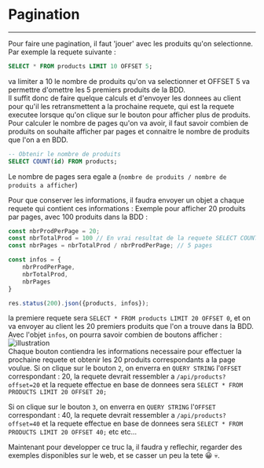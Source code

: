 # Pagination

--- 


Pour faire une pagination, il faut 'jouer' avec les produits qu'on selectionne. Par exemple la requete suivante :
```sql
SELECT * FROM products LIMIT 10 OFFSET 5;
```
va limiter a 10 le nombre de produits qu'on va selectionner et OFFSET 5 va permettre d'omettre les 5 premiers produits de la BDD.  
Il suffit donc de faire quelque calculs et d'envoyer les donnees au client pour qu'il les retransmettent a la prochaine requete, qui est la requete executee lorsque qu'on clique sur le bouton pour afficher plus de produits.  
Pour calculer le nombre de pages qu'on va avoir, il faut savoir combien de produits on souhaite afficher par pages et connaitre le nombre de produits que l'on a en BDD.
```sql
-- Obtenir le nombre de produits
SELECT COUNT(id) FROM products;
```
Le nombre de pages sera egale a (`nombre de produits / nombre de produits a afficher`)

Pour que conserver les informations, il faudra envoyer un objet a chaque requete qui contient ces informations : Exemple pour afficher 20 produits par pages, avec 100 produits dans la BDD :
```javascript
const nbrProdPerPage = 20;
const nbrTotalProd = 100 // En vrai resultat de la requete SELECT COUNT
const nbrPages = nbrTotalProd / nbrProdPerPage; // 5 pages

const infos = {
    nbrProdPerPage,
    nbrTotalProd,
    nbrPages
}

res.status(200).json({products, infos});
```
la premiere requete sera `SELECT * FROM products LIMIT 20 OFFSET 0`, 
et on va envoyer au client les 20 premiers produits que l'on a trouve dans la BDD.
Avec l'objet `infos`, on pourra savoir combien de boutons afficher :
![illustration](/blog/pagination.png "exemple")  
Chaque bouton contiendra les informations necessaire pour effectuer la prochaine requete et obtenir les 20 produits correspondants a la page voulue. Si on clique sur le bouton `2`, on enverra en `QUERY STRING`  l'`OFFSET` correspondant : 20, la requete devrait ressembler a `/api/products?offset=20` et la requete effectue en base de donnees sera `SELECT * FROM PRODUCTS LIMIT 20 OFFSET 20;`

Si on clique sur le bouton `3`, on enverra en `QUERY STRING`  l'`OFFSET` correspondant : 40, la requete devrait ressembler a `/api/products?offset=40` et la requete effectue en base de donnees sera `SELECT * FROM PRODUCTS LIMIT 20 OFFSET 40;` etc etc...

Maintenant pour developper ce truc la, il faudra y reflechir, regarder des exemples disponibles sur le web, et se casser un peu la tete 😀 💀.
